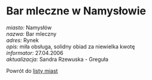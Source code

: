 # Bar mleczne w Namysłowie


*miasto:*  Namysłów    <br/>
*nazwa:*  Bar mleczny   <br/>
*adres:*  Rynek   <br/>
*opis:*  miła obsługa, solidny obiad za niewielka kwotę   <br/>
*informator:*  27.04.2006   <br/>
*aktualizacja:*    Sandra Rzewuska - Greguła   <br/>

Powrót do [listy miast](/bary_mleczne)
